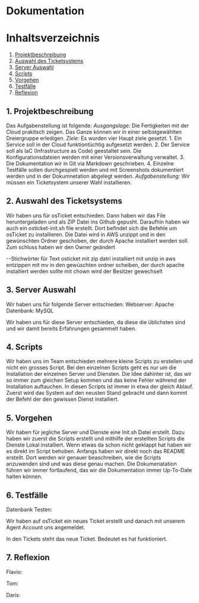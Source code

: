 # Dokumentation

# Inhaltsverzeichnis
1. [Projektbeschreibung](#1-projektbeschreibung)
2. [Auswahl des Ticketsystems](#1-auswahl-des-ticketsystems)
3. [Server Auswahl](#3-server-auswahl)
4. [Scripts](#3-Scripts)
5. [Vorgehen](#4-Vorgehen)
6. [Testfälle](#5-Testfälle)
7. [Reflexion](#7-reflexion)

## 1. **Projektbeschreibung**
Das Aufgabenstellung ist folgende:
*Ausgangslage:*
Die Fertigkeiten mit der Cloud prakitsch zeigen. Das Ganze können wir in einer selbstgewählten Dreiergruppe erledigen.
*Ziele:*
Es wurden vier Haupt ziele gesetzt. 1. Ein Service soll in der Cloud funktiontüchtig aufgesetzt werden. 2. Der Service soll als IaC (Infrastructure as Code) geestaltet sein. Die Konfigurationsdateien werden mit einer Versionsverwaltung verwaltet. 3. Die Dokumentation wir in Git via Markdown geschrieben. 4. Einzelne Testfälle sollen durchgespielt werden und mit Screenshots dokumentiert werden und in der Dokumnetation abgelegt werden.
*Aufgabenstellung:* 
Wir müssen ein Ticketsystem unserer Wahl installieren.

## 2. **Auswahl des Ticketsystems**
Wir haben uns für osTicket entschieden.
Dann haben wir das File heruntergeladen und als ZIP Datei ins Github gepusht.
Daraufhin haben wir auch ein osticket-init.sh file erstellt. Dort befindet sich die Befehle um
osTicket zu installieren. Die Datei wird in AWS unzippt und in den gewünschten Ordner geschoben,
der durch Apache installiert werden soll. Zum schluss haben wir den Owner geändert

--Stichwörter für Text
osticket mit zip datri installiert
mit unzip in aws entzippen
mit mv in den gewüschten ordner scheiben, der durch apache installiert werden sollte
mit chown wird der Besitzer gewechselt

## 3. **Server Auswahl**
Wir haben uns für folgende Server entschieden:
Webserver:  Apache
Datenbank:  MySQL

Wir haben uns für diese Server entschieden, da diese die üblichsten sind und wir damit bereits Erfahrungen gesammelt haben.

## 4. Scripts
Wir haben uns im Team entschieden mehrere kleine Scripts zu erstellen und nicht ein grosses Script. Bei den einzelnen Scripts geht es nur um die Installation der einzelnen Server und Diensten. Die Idee dahinter ist, das wir so immer zum gleichen Setup kommen und das keine Fehler während der Installation auftauchen. In diesen Scripts ist immer in etwa der gleich Ablauf. Zuerst wird das System auf den neusten Stand gebracht und dann kommt der Befehl der den gewissen Dienst installiert. 


## 5. Vorgehen
Wir haben für jegliche Server und Dienste eine Init.sh Datei erstellt. Dazu haben wir zuerst die Scripts erstellt und mithilfe der erstellten Scripts die Dienste Lokal installiert. Wenn etwas da schon nicht geklappt hat haben wir es direkt im Script behoben. 
Anfangs haben wir direkt noch das README erstellt. Dort werden wir genauer beaschreiben, wie die Scripts anzuwenden sind und was diese genau machen.
Die Dokumenatation führen wir immer fortlaufend, das wir die Dokumentation immer Up-To-Date halten können.

## 6. Testfälle

Datenbank Testen:

Wir haben auf osTicket ein neues Ticket erstellt und danach mit unserem Agent Account uns angemeldet.

In den Tickets steht das neue Ticket. Bedeutet es hat funktioniert.

## 7. Reflexion
Flavio:


Tom:

Daris: